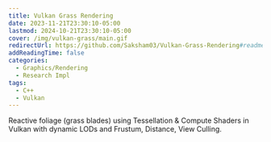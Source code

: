 ```yaml
---
title: Vulkan Grass Rendering
date: 2023-11-21T23:30:10-05:00
lastmod: 2024-10-21T23:30:10-05:00
cover: /img/vulkan-grass/main.gif
redirectUrl: https://github.com/Saksham03/Vulkan-Grass-Rendering#readme
addReadingTime: false
categories:
  - Graphics/Rendering
  - Research Impl
tags:
  - C++
  - Vulkan
---
```


Reactive foliage (grass blades) using Tessellation & Compute Shaders in Vulkan with dynamic LODs and Frustum, Distance, View Culling.